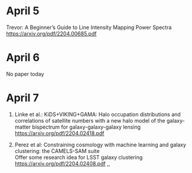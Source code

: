 # April 5
Trevor: A Beginner’s Guide to Line Intensity Mapping Power Spectra \
https://arxiv.org/pdf/2204.00685.pdf

# April 6
No paper today

# April 7
1. Linke et al.: KiDS+VIKING+GAMA: Halo occupation distributions and correlations of satellite numbers with a new halo model of the galaxy-matter bispectrum for galaxy-galaxy-galaxy lensing \
https://arxiv.org/pdf/2204.02418.pdf

2. Perez et al: Constraining cosmology with machine learning and galaxy clustering: the CAMELS-SAM suite \
Offer some research idea for LSST galaxy clustering \
https://arxiv.org/pdf/2204.02408.pdf
,,